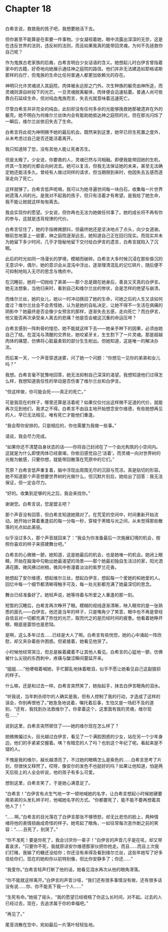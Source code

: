 # Chapter 18

<br>
白希言说，救救我的孩子吧，我想要她活下去。

但你甚至不能算是在索要一件事物。少女凝视着她，眼中流露出深深的无奈，这是在违反世界的法则，违反树的法则，而且如果我真的能带回灵魂，为何不先拯救你自己呢？

作为鬼族古老家族的后裔，白希言明白少女话语的含义。她想起儿时白伊言曾指着家中的古籍，好奇地向她展示通往神之庭院的路径。他们并非无法建造如耶格诺斯那样的白厅，但鬼族的生命比任何普通人都更加依赖光的存在。

神明只允许灵魂进入其庭院，肉体被永远拒之门外。次生种族的躯壳由神所造，而灵魂则源自树投下的光芒。一旦灵魂脱离躯体，肉体便会迅速枯萎。普通人尚可依靠白石延续生命，但对纯血鬼族而言，失去光就意味着迅速死亡。

尽管白希言并非完全的纯血，此刻却没有任何多余的光能够挽救她那被遗弃在外的躯壳。她不明白为何维尔兰丝体内会有能助她抵达神之庭院的光，但在那光闪烁了一瞬后，维尔兰丝依旧失去了生命。

白希言将此视为神明赐予她的最后机会。既然来到这里，她早已将生死置之度外，从未考虑过自己是否还能活着离开。

我只知道除了您，没有其他人能让死者苏生。

但是太晚了。少女说，你要救的人，灵魂已然与河相融。即便我能带回她的生机，终其一生她的光都会向树流去。她可以复活，但我无法保证她的未来，甚至无法确定她还能活多久。曾经有人做过同样的请求，但当期限到来时，他因失去五感而逐渐走向了死亡。

这样就够了。白希言低声呢喃，我可以为她寻遍世间每一块白石，收集每一片世界树遗落人间的光。是我对不起我的孩子，但只有活着才有希望。是我给了她生命，我不能让她就这样匆匆离去。

我会实现你的愿望。少女说，但你再也无法为她做任何事了。她的成长将不再有你的参与，这就是违背规律的代价。

白希言怔住了，她的手指微微颤抖，但最终她还是坚决地点了点头，向少女道谢。眼前忽地蒙上一层雾，神之庭院逐渐远去，她知道自己正在回归现实。而现实并未为她留下多少时间，几乎才隐秘地留下交付给白伊言的遗言，白希言就陷入了沉眠。

此后的时光如同一场漫长的梦境，模糊而破碎。白希言大多时候沉浸在那些昏沉的无意识中，偶尔，她的意识会从混沌中浮出，逐渐理清混乱的记忆碎片，随后便不可抑制地陷入无尽的思念与愧疚中。

在沉睡前，她将一切抛给了弟弟——那个总是跟在她身后，善良又天真的白伊言。她无法想象，当他归来时，看到自己和维尔兰丝的惨状，会是怎样的绝望与崩溃。

而维尔兰丝，她的女儿，她以一时冲动换回了她的生命，可她之后的人生又该如何度过？维尔兰丝会不会责怪她，认为是她的自私决定，让她不得不一生活在病痛的阴影中？她最终是否会像少女预言的那样，逐渐失去五感，走向死亡？而白伊言，他又能否再次承受亲人离去的悲痛？他是否会被这沉重的命运压垮？

白希言感到一阵刺骨的惶恐，她不能就这样下去——她亲手种下的因果，必须由她自己了结。在混沌与清醒的交界处，她咬紧牙关，生生割下了一片灵魂。那是超越肉体的痛楚，仿佛将心脏最柔软的部分生生剜出。但她知道，这是唯一的解决办法。

而后某一天，一个声音穿透迷雾，问了她一个问题：“你想见一见你的弟弟和女儿吗？”

我想。白希言毫不犹豫地回答，她无法抑制自己深深的渴望。我想知道他们过得怎么样，我想知道我任性的举动是否伤害了维尔兰丝和白伊言。

“但这样做，你可能会死——真正的死亡。”

可是我现在的样子，哪里还算是活着呢？如果仅仅付出这样微不足道的代价，就能再次见到他们，我求之不得。白希言不由自主地开始想念安尔维德，有些她想再见的人，早已无法相见，唯有死亡才能他们重逢。

“我会帮你安排的。只是相应的，你也需要为我做一些事。”

请说，我会尽力完成。

“如果你还不清楚自身状态的话——你将自己封闭在了一个由光构筑的小空间内。这就是为什么即使肉体已经衰竭，你依旧感觉自己‘活着’。而灵魂一向对世界树的光极为敏感，只要你想，就能带回散落在荒原中的它们。”

荒原？白希言低声重复着，脑中浮现出周围无尽的沉寂与荒凉。真是贴切的形容。她不知道那个声音想要世界树的光做什么，但沉默片刻后，她给出了回答：我无法保证，但一定会尽力。

“好的。收集到足够的光之后，我会来找你。”

谢谢您。白希言说，您是盟主吧？

那个声音没有回答，但白希言知道她猜对了。在荒芜的空间中，时间重新开始流动。她开始计算着重逢前的每一分每一秒，穿梭于黑暗与光之间，从未觉得那些散落的光点如此美丽。

似乎没过多久，那个声音就回来了：“我会为你准备最后一次施展幻境的机会，按照你喜欢的样子来搭建舞台吧。”

白希言的心微微一颤，她知道，这是她最后的机会，也是她唯一的机会。她闭上眼睛，开始在脑海中勾勒出她最渴望的场景——那个她最初独自生活过的家，阳光洒满花圃，微风拂过树梢，微风中弥漫着淡淡的紫罗兰花香。

她想起了安尔维德，想起维尔兰丝，想起白伊言，想起每一个爱她的和她爱的人。回忆中每一个细节都清晰得触手可及，每一处光影都充满了她最深切的思念。

舞台已经准备好了。她轻声说，她等待着与所爱之人重逢的那一刻。

短暂的沉睡后，白希言再次睁开了眼。模糊的视线逐渐清晰，映入眼帘的是一张熟悉的面孔——白伊言。他还是当年的样子，只是嘴角少了笑意，眼中也不再是曾经自信且对一切都充满了热忱的光芒，取而代之的是历经时间的疲惫。他看着她睁开眼，眼底是震惊也是悲恸。

是啊，这么多年过去……已经是大人了啊。白希言有些恍惚，她的心中涌起一阵欣慰，却又夹杂着些许困惑。但紧接着，她看见他哭了。

小时候他经常哭泣，但总是躲着藏着不让其他人看见。白希言的心猛地一颤，仿佛被什么尖锐的东西刺中，疼痛与酸涩瞬间蔓延开来。

“姐姐……”他哽咽着喊她，手忙脚乱地抹着眼泪，似乎不愿让她看见自己这副狼狈的样子。

什么嘛，还是和过去一样。白希言突然笑了，她抬起手，抹去白伊言眼角的泪水。

“听我说，当年刺杀缪尔的人确实是我，但有人控制了我的行动，才造成了这样的误会，你别再恨他了。”她急急地说着，嘱托着后事，生怕又是一场赶不及的道别，“还有，我找到办法救维尔了。你拿着这个，这里面有我的灵魂，维尔现在……”

说到这里，白希言突然顿住了——她的维尔现在怎么样了？

她微微偏过头，目光越过白伊言，看见了一个满脸困惑的少女，站在另一个少年身边，他们的手紧紧交握着。咦？有暗恋的人了吗？也到这个年纪了呢。看起来是不错的人。

不愧是我的维尔，越长越漂亮了，不过她的眼睛怎么是紫色的……白希言思考了片刻，但很快又释然了。哎呀，像安尔的发色不也挺好的吗？如果让他知道，怕是两天后街上的人全会听说，他的孩子有多么可爱。

想到这里，白希言笑了，于是她心满意足了。

“白希言！”白伊言有点生气地一字一顿地喊她的名字，让白希言想起小时候她硬要用弟弟的头发扎辫子时，他喊她名字的方式。“你都要死了，能不能不要再想着其他人了！”

“……啊。”白希言的目光落在了白伊言那张不够愤怒，却无比悲伤的脸上，两种情绪将他的表情扭曲成奇怪的样子。她弯起了眼角，一如往常每次恶作剧之前的笑容：“……丑死了，别哭了。”

“你不准死！要是你死了，我会讨厌你一辈子！”白伊言的声音几乎是在吼，却又带着哀求，“只要你不死，我就原谅安尔维德那家伙把你抢走。而且……而且上次我们打赌，我输了的糖还没给你；你还没有来得及看到维尔兰丝，这些年她写了好多信给你们，现在的她和你以前特别像，但比你安静多了；你还……”

“我爱你。”白希言轻声打断了他的话，她看见泪水再次从他的眼角滑落。

“你不能就这样离开。”白伊言的声音沙哑，“我们还有很多事情没有做，还有很多话没有说……你、你不能丢下我一个人……”

“生死有命。”她摇了摇头，“我的愿望已经桎梏了你这么长时间，对不起。过去的人已经过去，现在，去追求属于你的幸福吧。”

“再见了。”

尾音消散在空中，宛如最后一片落叶轻轻坠地。
